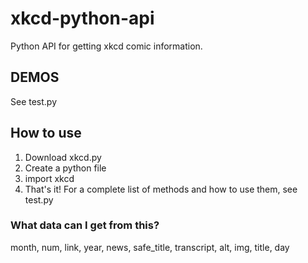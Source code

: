 # xkcd-python-api
Python API for getting xkcd comic information.

## DEMOS
See test.py

## How to use
1. Download xkcd.py
2. Create a python file
3. import xkcd
4. That's it! For a complete list of methods and how to use them, see test.py

### What data can I get from this?
month, num, link, year, news, safe_title, transcript, alt, img, title, day

